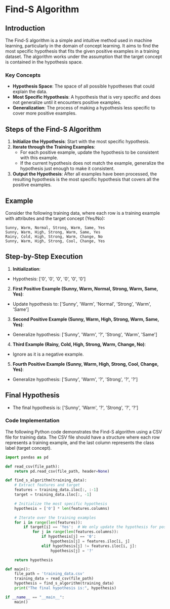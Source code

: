 # Find-S Algorithm

## Introduction

The Find-S algorithm is a simple and intuitive method used in machine learning, particularly in the domain of concept learning. It aims to find the most specific hypothesis that fits the given positive examples in a training dataset. The algorithm works under the assumption that the target concept is contained in the hypothesis space.

### Key Concepts

- **Hypothesis Space**: The space of all possible hypotheses that could explain the data.
- **Most Specific Hypothesis**: A hypothesis that is very specific and does not generalize until it encounters positive examples.
- **Generalization**: The process of making a hypothesis less specific to cover more positive examples.

## Steps of the Find-S Algorithm

1. **Initialize the Hypothesis**: Start with the most specific hypothesis.
2. **Iterate through the Training Examples**:
   - For each positive example, update the hypothesis to be consistent with this example.
   - If the current hypothesis does not match the example, generalize the hypothesis just enough to make it consistent.
3. **Output the Hypothesis**: After all examples have been processed, the resulting hypothesis is the most specific hypothesis that covers all the positive examples.

## Example

Consider the following training data, where each row is a training example with attributes and the target concept (Yes/No):

```csv
Sunny, Warm, Normal, Strong, Warm, Same, Yes
Sunny, Warm, High, Strong, Warm, Same, Yes
Rainy, Cold, High, Strong, Warm, Change, No
Sunny, Warm, High, Strong, Cool, Change, Yes
```

## Step-by-Step Execution

1. **Initialization**:

- Hypothesis: ['0', '0', '0', '0', '0', '0']

2. **First Positive Example (Sunny, Warm, Normal, Strong, Warm, Same, Yes)**:

- Update hypothesis to: ['Sunny', 'Warm', 'Normal', 'Strong', 'Warm', 'Same']

3. **Second Positive Example (Sunny, Warm, High, Strong, Warm, Same, Yes)**:

- Generalize hypothesis: ['Sunny', 'Warm', '?', 'Strong', 'Warm', 'Same']

4. **Third Example (Rainy, Cold, High, Strong, Warm, Change, No)**:

- Ignore as it is a negative example.

5. **Fourth Positive Example (Sunny, Warm, High, Strong, Cool, Change, Yes)**:

- Generalize hypothesis: ['Sunny', 'Warm', '?', 'Strong', '?', '?']

## Final Hypothesis
- The final hypothesis is: ['Sunny', 'Warm', '?', 'Strong', '?', '?']

### Code Implementation
The following Python code demonstrates the Find-S algorithm using a CSV file for training data. The CSV file should have a structure where each row represents a training example, and the last column represents the class label (target concept).

```python
import pandas as pd

def read_csv(file_path):
    return pd.read_csv(file_path, header=None)

def find_s_algorithm(training_data):
    # Extract features and target
    features = training_data.iloc[:, :-1]
    target = training_data.iloc[:, -1]

    # Initialize the most specific hypothesis
    hypothesis = ['0'] * len(features.columns)

    # Iterate over the training examples
    for i in range(len(features)):
        if target[i] == 'Yes':  # We only update the hypothesis for positive examples
            for j in range(len(features.columns)):
                if hypothesis[j] == '0':
                    hypothesis[j] = features.iloc[i, j]
                elif hypothesis[j] != features.iloc[i, j]:
                    hypothesis[j] = '?'

    return hypothesis

def main():
    file_path = 'training_data.csv'
    training_data = read_csv(file_path)
    hypothesis = find_s_algorithm(training_data)
    print("The final hypothesis is:", hypothesis)

if __name__ == "__main__":
    main()
```

